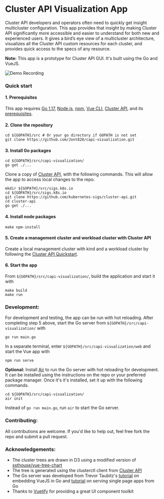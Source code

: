# Cluster API Visualization App

Cluster API developers and operators often need to quickly get insight multicluster configuration. This app provides that insight by making Cluster API significantly more accessible and easier to understand for both new and experienced users. It gives a bird’s eye view of a multicluster architecture, visualizes all the Cluster API custom resources for each cluster, and provides quick access to the specs of any resource.

**Note:** This app is a prototype for Cluster API GUI. It's built using the Go and VueJS.

![Demo Recording](demo/demo.gif)

### Quick start

#### 1. Prerequisites

This app requires [Go 1.17](https://go.dev/doc/install), [Node.js](https://nodejs.org/en/), [npm](https://www.npmjs.com/), [Vue CLI](https://cli.vuejs.org/guide/installation.html), [Cluster API](https://github.com/kubernetes-sigs/cluster-api), and its [prerequisites](https://cluster-api.sigs.k8s.io/user/quick-start.html#common-prerequisites).

#### 2. Clone the repository

```
cd ${GOPATH}/src # Or your go directory if GOPATH is not set
git clone https://github.com/Jont828/capi-visualization.git
```

#### 3. Install Go packages

```
cd ${GOPATH}/src/capi-visualization/
go get ./...
```

Clone a copy of [Cluster API](https://github.com/kubernetes-sigs/cluster-api), with the following commands. This will allow the app to access local changes to the repo.

```
mkdir ${GOPATH}/src/sigs.k8s.io
cd ${GOPATH}/src/sigs.k8s.io
git clone https://github.com/kubernetes-sigs/cluster-api.git
cd cluster-api
go get ./...
```

#### 4. Install node packages

```
make npm-install
```


#### 5. Create a management cluster and workload cluster with Cluster API

Create a local management cluster with kind and a workload cluster by following the [Cluster API Quickstart](https://cluster-api.sigs.k8s.io/user/quick-start.html).

#### 6. Start the app

From `${GOPATH}/src/capi-visualization/`, build the application and start it with

```
make build
make run
```

### Development:

For development and testing, the app can be run with hot reloading. After completing step 5 above, start the Go server from `${GOPATH}/src/capi-visualization/` with

```
go run main.go
```

In a separate terminal, enter `${GOPATH}/src/capi-visualization/web` and start the Vue app with

```
npm run serve
```

**Optional:** Install [Air](https://github.com/cosmtrek/air) to run the Go server with hot reloading for development. It can be installed using the instructions on the repo or your preferred package manager. Once it's it's installed, set it up with the following commands.

```
cd ${GOPATH}/src/capi-visualization/
air init
```

Instead of `go run main.go`, run `air` to start the Go server.

### Contributing:

All contributions are welcome. If you'd like to help out, feel free fork the repo and submit a pull request. 

### Acknowledgements:

- The cluster trees are drawn in D3 using a modified version of [ssthouse/vue-tree-chart](https://github.com/ssthouse/vue-tree-chart)
- The tree is generated using the clusterctl client from [Cluster API](https://github.com/kubernetes-sigs/cluster-api)
- The Go server was developed from Trevor Taubitz's [tutorial](https://hackandsla.sh/posts/2021-06-18-embed-vuejs-in-go/) on embedding VueJS in Go and [tutorial](https://hackandsla.sh/posts/2021-11-06-serve-spa-from-go/) on serving single page apps from Go 
- Thanks to [Vuetify](https://vuetifyjs.com/en/) for providing a great UI component toolkit
